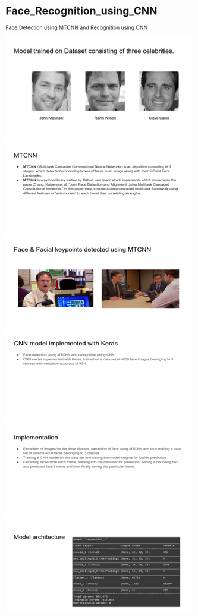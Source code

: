 # Face_Recognition_using_CNN
 Face Detection using MTCNN and Recognition using CNN
 
 <img src="https://github.com/Nehanshu24/Face_Recognition_using_CNN/blob/main/slides/Screenshot%20(715).png" >

 <img src="https://github.com/Nehanshu24/Face_Recognition_using_CNN/blob/main/slides/Screenshot%20(716).png" width="500" height="250">

 <img src="https://github.com/Nehanshu24/Face_Recognition_using_CNN/blob/main/slides/Screenshot%20(717).png" width="500" height="250">

 <img src="https://github.com/Nehanshu24/Face_Recognition_using_CNN/blob/main/slides/Screenshot%20(718).png" width="500" height="250">

 <img src="https://github.com/Nehanshu24/Face_Recognition_using_CNN/blob/main/slides/Screenshot%20(719).png" width="500" height="250">
 
 <img src="https://github.com/Nehanshu24/Face_Recognition_using_CNN/blob/main/slides/Screenshot%20(720).png" width="500" height="250">
